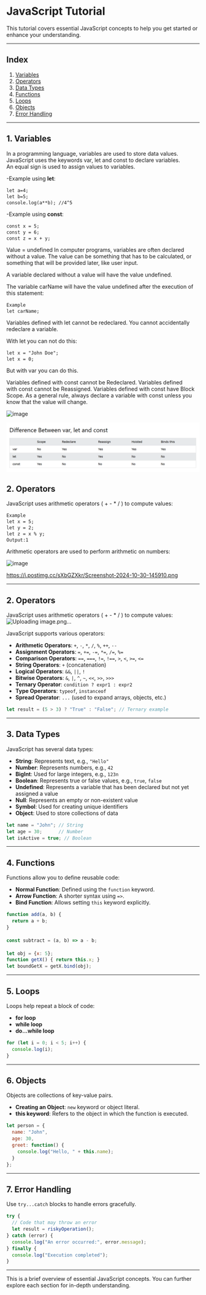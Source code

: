 
# JavaScript Tutorial

This tutorial covers essential JavaScript concepts to help you get started or enhance your understanding.

---

## Index

1. [Variables](#1-variables)
2. [Operators](#2-operators)
3. [Data Types](#3-data-types)
4. [Functions](#4-functions)
5. [Loops](#5-loops)
6. [Objects](#6-objects)
7. [Error Handling](#7-error-handling)

---

## 1. Variables

In a programming language, variables are used to store data values.
JavaScript uses the keywords var, let and const to declare variables.
An equal sign is used to assign values to variables.


-Example using  **let**:

```Let
let a=4;
let b=5;
console.log(a**b); //4^5
```

-Example using **const**:

```Const
const x = 5;
const y = 6;
const z = x + y;
```


Value = undefined
In computer programs, variables are often declared without a value. The value can be something that has to be calculated, or something that will be provided later, like user input.

A variable declared without a value will have the value undefined.

The variable carName will have the value undefined after the execution of this statement:


```Let
Example
let carName;
```


Variables defined with let cannot be redeclared.
You cannot accidentally redeclare a variable.


With let you can not do this:

```Let
let x = "John Doe";
let x = 0;
```

But with var you can do this.

Variables defined with const cannot be Redeclared.
Variables defined with const cannot be Reassigned.
Variables defined with const have Block Scope.
As a general rule, always declare a variable with const unless you know that the value will change.

![image](https://github.com/user-attachments/assets/547c2125-90af-417d-85c3-bfd8a9637d2b)




![image](images/a.png)





## 2. Operators


JavaScript uses arithmetic operators ( + - * / ) to compute values:

```
Example
let x = 5;
let y = 2;
let z = x % y;
Output:1
```

Arithmetic operators are used to perform arithmetic on numbers:


![image](https://i.postimg.cc/sXbGZXkr/Screenshot-2024-10-30-145910.png)


https://i.postimg.cc/sXbGZXkr/Screenshot-2024-10-30-145910.png

---

## 2. Operators


JavaScript uses arithmetic operators ( + - * / ) to compute values:
![Uploading image.png…]()



JavaScript supports various operators:

- **Arithmetic Operators**: `+`, `-`, `*`, `/`, `%`, `++`, `--`
- **Assignment Operators**: `=`, `+=`, `-=`, `*=`, `/=`, `%=`
- **Comparison Operators**: `==`, `===`, `!=`, `!==`, `>`, `<`, `>=`, `<=`
- **String Operators**: `+` (concatenation)
- **Logical Operators**: `&&`, `||`, `!`
- **Bitwise Operators**: `&`, `|`, `^`, `~`, `<<`, `>>`, `>>>`
- **Ternary Operator**: `condition ? expr1 : expr2`
- **Type Operators**: `typeof`, `instanceof`
- **Spread Operator**: `...` (used to expand arrays, objects, etc.)

```javascript
let result = (5 > 3) ? "True" : "False"; // Ternary example
```

---

## 3. Data Types

JavaScript has several data types:

- **String**: Represents text, e.g., `"Hello"`
- **Number**: Represents numbers, e.g., `42`
- **BigInt**: Used for large integers, e.g., `123n`
- **Boolean**: Represents true or false values, e.g., `true`, `false`
- **Undefined**: Represents a variable that has been declared but not yet assigned a value
- **Null**: Represents an empty or non-existent value
- **Symbol**: Used for creating unique identifiers
- **Object**: Used to store collections of data

```javascript
let name = "John"; // String
let age = 30;      // Number
let isActive = true; // Boolean
```

---

## 4. Functions

Functions allow you to define reusable code:

- **Normal Function**: Defined using the `function` keyword.
- **Arrow Function**: A shorter syntax using `=>`.
- **Bind Function**: Allows setting `this` keyword explicitly.

```javascript
function add(a, b) {
  return a + b;
}

const subtract = (a, b) => a - b;

let obj = {x: 5};
function getX() { return this.x; }
let boundGetX = getX.bind(obj);
```

---

## 5. Loops

Loops help repeat a block of code:

- **for loop**
- **while loop**
- **do...while loop**

```javascript
for (let i = 0; i < 5; i++) {
  console.log(i);
}
```

---

## 6. Objects

Objects are collections of key-value pairs.

- **Creating an Object**: `new` keyword or object literal.
- **this keyword**: Refers to the object in which the function is executed.

```javascript
let person = {
  name: "John",
  age: 30,
  greet: function() {
    console.log("Hello, " + this.name);
  }
};
```

---

## 7. Error Handling

Use `try...catch` blocks to handle errors gracefully.

```javascript
try {
  // Code that may throw an error
  let result = riskyOperation();
} catch (error) {
  console.log("An error occurred:", error.message);
} finally {
  console.log("Execution completed");
}
```

---

This is a brief overview of essential JavaScript concepts. You can further explore each section for in-depth understanding.
